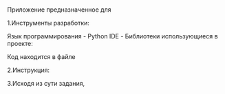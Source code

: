 # 
Приложение предназначенное для 

1.Инструменты разработки:

Язык программирования - Python
IDE - 
Библиотеки использующиеся в проекте: 

Код находится в файле

2.Инструкция: 

3.Исходя из сути задания, 
